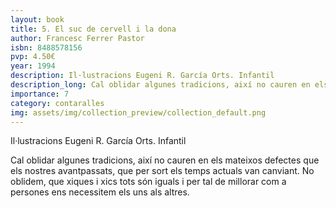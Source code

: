 ```yaml
---
layout: book
title: 5. El suc de cervell i la dona
author: Francesc Ferrer Pastor
isbn: 8488578156
pvp: 4.50€
year: 1994
description: Il·lustracions Eugeni R. García Orts. Infantil
description_long: Cal oblidar algunes tradicions, així no cauren en els mateixos defectes que els nostres avantpassats, que per sort els temps actuals van canviant. No oblidem, que xiques i xics tots són iguals i per tal de millorar com a persones ens necessitem els uns als altres.
importance: 7
category: contaralles
img: assets/img/collection_preview/collection_default.png
---
```


Il·lustracions Eugeni R. García Orts. Infantil

Cal oblidar algunes tradicions, així no cauren en els mateixos defectes que els nostres avantpassats, que per sort els temps actuals van canviant. No oblidem, que xiques i xics tots són iguals i per tal de millorar com a persones ens necessitem els uns als altres.
